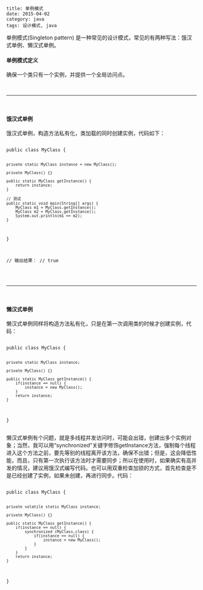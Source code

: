 ```
title: 单例模式
date: 2015-04-02
category: java
tags: 设计模式, java
```
<p>单例模式(Singleton pattern) 是一种常见的设计模式，常见的有两种写法：饿汉式单例、懒汉式单例。</p>
<h4>单例模式定义</h4>
<p>确保一个类只有一个实例，并提供一个全局访问点。</p>
<br><hr><br>
<h4>饿汉式单例</h4>
<p>饿汉式单例，构造方法私有化，类加载的同时创建实例，代码如下：</p>
<pre class='line-numbers language-java'>
<code>
public class MyClass {
	
	private static MyClass instance = new MyClass();

	private MyClass() {}

	public static MyClass getInstance() {
		return instance;
	}

	// 测试
	public static void main(String[] args) {
		MyClass m1 = MyClass.getInstance();
		MyClass m2 = MyClass.getInstance();
		System.out.println(m1 == m2);
	}
}

// 输出结果：
// true
</code>
</pre>
<br><hr><br>
<h4>懒汉式单例</h4>
<p>懒汉式单例同样将构造方法私有化，只是在第一次调用类的时候才创建实例，代码：</p>
<pre class='line-numbers language-java'>
<code>
public class MyClass {
	
	private static MyClass instance;

	private MyClass() {}

	public static MyClass getInstance() {
		if(instance == null) {
			instance = new MyClass();
		}
		return instance;
	}
}
</code>
</pre>
<p>懒汉式单例有个问题，就是多线程并发访问时，可能会出错，创建出多个实例对象；当然，我可以用“synchronized”关键字修饰getInstance方法，强制每个线程进入这个方法之前，要先等别的线程离开该方法，确保不出错；但是，这会降低性能，而且，只有第一次执行该方法时才需要同步；所以在使用时，如果确实有高并发的情况，建议用饿汉式编写代码。也可以用双重检查加锁的方式，首先检查是不是已经创建了实例，如果未创建，再进行同步。代码：</p>
<pre class='line-numbers language-java'>
<code>
public class MyClass {
	
	private volatile static MyClass instance;

	private MyClass() {}
	
	public static MyClass getInstance() {
		if(instance == null) {
			synchronized (MyClass.class) {
				if(instance == null) {
					instance = new MyClass();
				}
			}
		}
		return instance;
	}
}
</code>
</pre>

